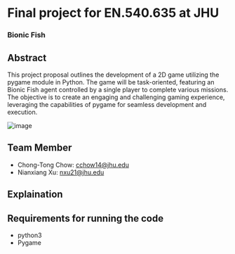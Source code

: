 # Final project for EN.540.635 at JHU
### Bionic Fish
## Abstract
This project proposal outlines the development of a 2D game utilizing the pygame module
in Python. The game will be task-oriented, featuring an Bionic Fish agent controlled by a
single player to complete various missions. The objective is to create an engaging and
challenging gaming experience, leveraging the capabilities of pygame for seamless
development and execution.

![image](https://github.com/chowchongtong/BionicFish/assets/74456922/dfeb255d-8386-44e1-8f9d-22358f8e5279)

## Team Member
- Chong-Tong Chow: cchow14@jhu.edu  
- Nianxiang Xu: nxu21@jhu.edu

## Explaination

## Requirements for running the code
- python3
- Pygame
